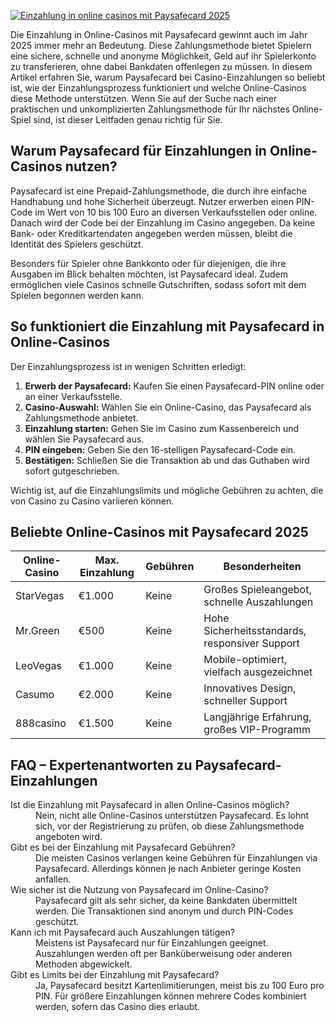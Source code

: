 [![Einzahlung in online casinos mit Paysafecard 2025](https://123-caf.pages.dev/gitsignup.png)](https://vrmoo.ru/Bt82HjjY)

<p>Die Einzahlung in Online-Casinos mit Paysafecard gewinnt auch im Jahr 2025 immer mehr an Bedeutung. Diese Zahlungsmethode bietet Spielern eine sichere, schnelle und anonyme Möglichkeit, Geld auf ihr Spielerkonto zu transferieren, ohne dabei Bankdaten offenlegen zu müssen. In diesem Artikel erfahren Sie, warum Paysafecard bei Casino-Einzahlungen so beliebt ist, wie der Einzahlungsprozess funktioniert und welche Online-Casinos diese Methode unterstützen. Wenn Sie auf der Suche nach einer praktischen und unkomplizierten Zahlungsmethode für Ihr nächstes Online-Spiel sind, ist dieser Leitfaden genau richtig für Sie.</p>  <h2>Warum Paysafecard für Einzahlungen in Online-Casinos nutzen?</h2> <p>Paysafecard ist eine Prepaid-Zahlungsmethode, die durch ihre einfache Handhabung und hohe Sicherheit überzeugt. Nutzer erwerben einen PIN-Code im Wert von 10 bis 100 Euro an diversen Verkaufsstellen oder online. Danach wird der Code bei der Einzahlung im Casino angegeben. Da keine Bank- oder Kreditkartendaten angegeben werden müssen, bleibt die Identität des Spielers geschützt.</p> <p>Besonders für Spieler ohne Bankkonto oder für diejenigen, die ihre Ausgaben im Blick behalten möchten, ist Paysafecard ideal. Zudem ermöglichen viele Casinos schnelle Gutschriften, sodass sofort mit dem Spielen begonnen werden kann.</p>  <h2>So funktioniert die Einzahlung mit Paysafecard in Online-Casinos</h2> <p>Der Einzahlungsprozess ist in wenigen Schritten erledigt:</p> <ol>   <li><strong>Erwerb der Paysafecard:</strong> Kaufen Sie einen Paysafecard-PIN online oder an einer Verkaufsstelle.</li>   <li><strong>Casino-Auswahl:</strong> Wählen Sie ein Online-Casino, das Paysafecard als Zahlungsmethode anbietet.</li>   <li><strong>Einzahlung starten:</strong> Gehen Sie im Casino zum Kassenbereich und wählen Sie Paysafecard aus.</li>   <li><strong>PIN eingeben:</strong> Geben Sie den 16-stelligen Paysafecard-Code ein.</li>   <li><strong>Bestätigen:</strong> Schließen Sie die Transaktion ab und das Guthaben wird sofort gutgeschrieben.</li> </ol> <p>Wichtig ist, auf die Einzahlungslimits und mögliche Gebühren zu achten, die von Casino zu Casino variieren können.</p>  <h2>Beliebte Online-Casinos mit Paysafecard 2025</h2> <table>   <thead>     <tr>       <th>Online-Casino</th>       <th>Max. Einzahlung</th>       <th>Gebühren</th>       <th>Besonderheiten</th>     </tr>   </thead>   <tbody>     <tr>       <td>StarVegas</td>       <td>€1.000</td>       <td>Keine</td>       <td>Großes Spieleangebot, schnelle Auszahlungen</td>     </tr>     <tr>       <td>Mr.Green</td>       <td>€500</td>       <td>Keine</td>       <td>Hohe Sicherheitsstandards, responsiver Support</td>     </tr>     <tr>       <td>LeoVegas</td>       <td>€1.000</td>       <td>Keine</td>       <td>Mobile-optimiert, vielfach ausgezeichnet</td>     </tr>     <tr>       <td>Casumo</td>       <td>€2.000</td>       <td>Keine</td>       <td>Innovatives Design, schneller Support</td>     </tr>     <tr>       <td>888casino</td>       <td>€1.500</td>       <td>Keine</td>       <td>Langjährige Erfahrung, großes VIP-Programm</td>     </tr>   </tbody> </table>  <h2>FAQ – Expertenantworten zu Paysafecard-Einzahlungen</h2> <dl>   <dt>Ist die Einzahlung mit Paysafecard in allen Online-Casinos möglich?</dt>   <dd>Nein, nicht alle Online-Casinos unterstützen Paysafecard. Es lohnt sich, vor der Registrierung zu prüfen, ob diese Zahlungsmethode angeboten wird.</dd>      <dt>Gibt es bei der Einzahlung mit Paysafecard Gebühren?</dt>   <dd>Die meisten Casinos verlangen keine Gebühren für Einzahlungen via Paysafecard. Allerdings können je nach Anbieter geringe Kosten anfallen.</dd>      <dt>Wie sicher ist die Nutzung von Paysafecard im Online-Casino?</dt>   <dd>Paysafecard gilt als sehr sicher, da keine Bankdaten übermittelt werden. Die Transaktionen sind anonym und durch PIN-Codes geschützt.</dd>      <dt>Kann ich mit Paysafecard auch Auszahlungen tätigen?</dt>   <dd>Meistens ist Paysafecard nur für Einzahlungen geeignet. Auszahlungen werden oft per Banküberweisung oder anderen Methoden abgewickelt.</dd>      <dt>Gibt es Limits bei der Einzahlung mit Paysafecard?</dt>   <dd>Ja, Paysafecard besitzt Kartenlimitierungen, meist bis zu 100 Euro pro PIN. Für größere Einzahlungen können mehrere Codes kombiniert werden, sofern das Casino dies erlaubt.</dd> </dl>